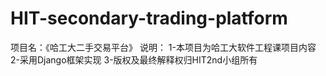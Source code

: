 # HIT-secondary-trading-platform
项目名：《哈工大二手交易平台》
说明：
  1-本项目为哈工大软件工程课项目内容
  2-采用Django框架实现
  3-版权及最终解释权归HIT2nd小组所有
